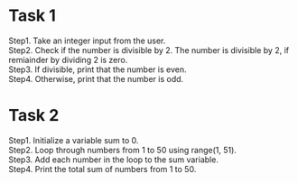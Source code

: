 # Task 1
Step1. Take an integer input from the user.  
Step2. Check if the number is divisible by 2. The number is divisible by 2, if remiainder by dividing 2 is zero.  
Step3. If divisible, print that the number is even.  
Step4. Otherwise, print that the number is odd.
# Task 2
Step1. Initialize a variable sum to 0.  
Step2. Loop through numbers from 1 to 50 using range(1, 51).  
Step3. Add each number in the loop to the sum variable.  
Step4. Print the total sum of numbers from 1 to 50.

